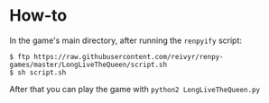 # How-to

In the game's main directory, after running the `renpyify` script:

    $ ftp https://raw.githubusercontent.com/reivyr/renpy-games/master/LongLiveTheQueen/script.sh
    $ sh script.sh

After that you can play the game with `python2 LongLiveTheQueen.py`

